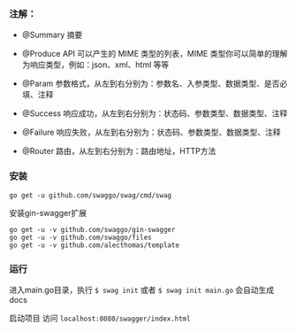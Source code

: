 

 
### **注解：**

* @Summary 摘要

* @Produce API 可以产生的 MIME 类型的列表，MIME 类型你可以简单的理解为响应类型，例如：json、xml、html 等等

* @Param 参数格式，从左到右分别为：参数名、入参类型、数据类型、是否必填、注释

* @Success 响应成功，从左到右分别为：状态码、参数类型、数据类型、注释

* @Failure 响应失败，从左到右分别为：状态码、参数类型、数据类型、注释

* @Router 路由，从左到右分别为：路由地址，HTTP方法

### **安装**
```
go get -u github.com/swaggo/swag/cmd/swag
```
安装gin-swagger扩展
```
go get -u -v github.com/swaggo/gin-swagger
go get -u -v github.com/swaggo/files
go get -u -v github.com/alecthomas/template
```
### **运行**

进入main.go目录，执行
`$ swag init`
或者
`$ swag init main.go`
会自动生成docs

启动项目
访问 `localhost:8080/swagger/index.html`